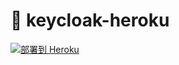 # 🔑 keycloak-heroku


[![部署到 Heroku](https://www.herokucdn.com/deploy/button.svg)](https://heroku.com/deploy)


